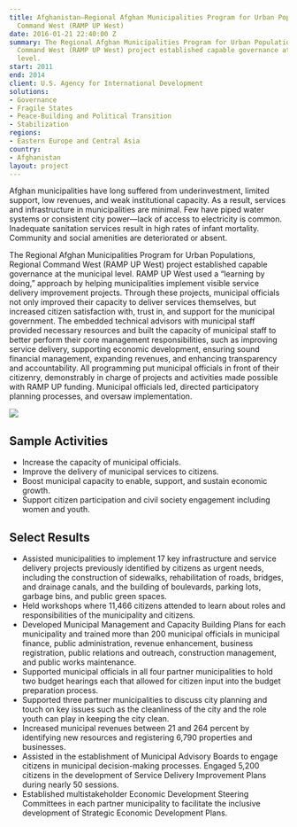 ```yaml
---
title: Afghanistan—Regional Afghan Municipalities Program for Urban Populations, Regional
  Command West (RAMP UP West)
date: 2016-01-21 22:40:00 Z
summary: The Regional Afghan Municipalities Program for Urban Populations, Regional
  Command West (RAMP UP West) project established capable governance at the municipal
  level.
start: 2011
end: 2014
client: U.S. Agency for International Development
solutions:
- Governance
- Fragile States
- Peace-Building and Political Transition
- Stabilization
regions:
- Eastern Europe and Central Asia
country:
- Afghanistan
layout: project
---
```


Afghan municipalities have long suffered from underinvestment, limited support, low revenues, and weak institutional capacity. As a result, services and infrastructure in municipalities are minimal. Few have piped water systems or consistent city power—lack of access to electricity is common. Inadequate sanitation services result in high rates of infant mortality. Community and social amenities are deteriorated or absent.

The Regional Afghan Municipalities Program for Urban Populations, Regional Command West (RAMP UP West) project established capable governance at the municipal level. 
RAMP UP West used a “learning by doing,” approach by helping municipalities implement visible service delivery improvement projects. Through these projects, municipal officials not only improved their capacity to deliver services themselves, but increased citizen satisfaction with, trust in, and support for the municipal government. The embedded technical advisors with municipal staff provided necessary resources and built the capacity of municipal staff to better perform their core management responsibilities, such as improving service delivery, supporting economic development, ensuring sound financial management, expanding revenues, and enhancing transparency and accountability. All programming put municipal officials in front of their citizenry, demonstrably in charge of projects and activities made possible with RAMP UP funding. Municipal officials led, directed participatory planning processes, and oversaw implementation.

![][1]

## Sample Activities

* Increase the capacity of municipal officials.
* Improve the delivery of municipal services to citizens.
* Boost municipal capacity to enable, support, and sustain economic growth.
* Support citizen participation and civil society engagement including women and youth.

## Select Results

* Assisted municipalities to implement 17 key infrastructure and service delivery projects previously identified by citizens as urgent needs, including the construction of sidewalks, rehabilitation of roads, bridges, and drainage canals, and the building of boulevards, parking lots, garbage bins, and public green spaces.
* Held workshops where 11,466 citizens attended to learn about roles and responsibilities of the municipality and citizens.
* Developed Municipal Management and Capacity Building Plans for each municipality and trained more than 200 municipal officials in municipal finance, public administration, revenue enhancement, business registration, public relations and outreach, construction management, and public works maintenance.
* Supported municipal officials in all four partner municipalities to hold two budget hearings each that allowed for citizen input into the budget preparation process.
* Supported three partner municipalities to discuss city planning and touch on key issues such as the cleanliness of the city and the role youth can play in keeping the city clean.
* Increased municipal revenues between 21 and 264 percent by identifying new resources and registering 6,790 properties and businesses.
* Assisted in the establishment of Municipal Advisory Boards to engage citizens in municipal decision-making processes. Engaged 5,200 citizens in the development of Service Delivery Improvement Plans during nearly 50 sessions.
* Established multistakeholder Economic Development Steering Committees in each partner municipality to facilitate the inclusive development of Strategic Economic Development Plans.

[1]: https://assetify-dai.com/projects/RampUpWest_0.jpg